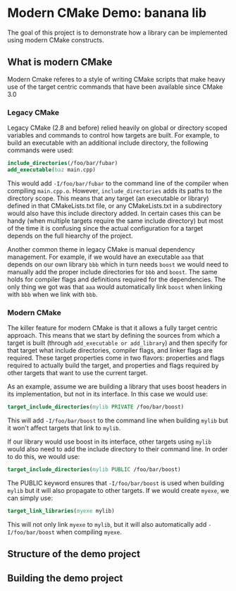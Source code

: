 # Modern CMake Demo: banana lib

The goal of this project is to demonstrate how a library can be implemented using modern CMake constructs.

## What is modern CMake

Modern Cmake referes to a style of writing CMake scripts that make heavy use of the target centric commands that have been available since CMake 3.0

### Legacy CMake

Legacy CMake (2.8 and before) relied heavily on global or directory scoped variables and commands to control how targets are built. For example, to build an executable with an additional include directory, the following commands were used:

```cmake
include_directories(/foo/bar/fubar)
add_executable(baz main.cpp)
```

This would add `-I/foo/bar/fubar` to the command line of the compiler when compiling `main.cpp.o`. However, `include_directories` adds its paths to the directory scope. This means that any target (an executable or library) defined in that CMakeLists.txt file, or any CMakeLists.txt in a subdirectory would also have this include directory added. In certain cases this can be handy (when multiple targets require the same include directory) but most of the time it is confusing since the actual configuration for a target depends on the full hiearchy of the project.

Another common theme in legacy CMake is manual dependency management. For example, if we would have an executable `aaa` that depends on our own library `bbb` which in turn needs `boost` we would need to manually add the proper include directories for `bbb` and `boost`. The same holds for compiler flags and definitions required for the dependencies. The only thing we got was that `aaa` would automatically link `boost` when linking with `bbb` when we link with `bbb`.

### Modern CMake

The killer feature for modern CMake is that it allows a fully target centric approach. This means that we start by defining the sources from which a target is built (through `add_executable or add_library`) and then specify for that target what include directories, compiler flags, and linker flags are required. These target properties come in two flavors: properties and flags required to actually build the target, and properties and flags required by other targets that want to use the current target.

As an example, assume we are building a library that uses boost headers in its implementation, but not in its interface. In this case we would use:

```cmake
target_include_directories(mylib PRIVATE /foo/bar/boost)
```

This will add `-I/foo/bar/boost` to the command line when building `mylib` but it won't affect targets that link to `mylib`.

If our library would use boost in its interface, other targets using `mylib` would also need to add the include directory to their command line. In order to do this, we would use:

```cmake
target_include_directories(mylib PUBLIC /foo/bar/boost)
```

The PUBLIC keyword ensures that `-I/foo/bar/boost` is used when building `mylib` but it will also propagate to other targets. If we would create `myexe`, we can simply use:

```cmake
target_link_libraries(myexe mylib)
```

This will not only link `myexe` to `mylib`, but it will also automatically add `-I/foo/bar/boost` when compiling `myexe`.

## Structure of the demo project

## Building the demo project
